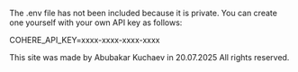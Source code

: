The .env file has not been included because it is private. You can create one yourself with your own API key as follows:

COHERE_API_KEY=xxxx-xxxx-xxxx-xxxx


This site was made by Abubakar Kuchaev in 20.07.2025
All rights reserved. 
